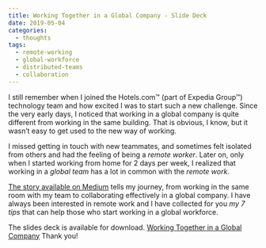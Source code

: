 ```yaml
---
title: Working Together in a Global Company - Slide Deck
date: 2019-05-04
categories:
  - thoughts
tags:
  - remote-working
  - global-workforce
  - distributed-teams
  - collaboration
---
```

I still remember when I joined the Hotels.com™ (part of Expedia Group™) technology team and how excited I was to start such a new challenge. Since the very early days, I noticed that working in a global company is quite different from working in the same building. That is obvious, I know, but it wasn’t easy to get used to the new way of working.

I missed getting in touch with new teammates, and sometimes felt isolated from others and had the feeling of being a *remote worker*. Later on, only when I started working from home for 2 days per week, I realized that working in a *global team* has a lot in common with the *remote work*.

<!--more-->

[The story available on Medium](https://medium.com/expedia-group-tech/working-together-in-a-global-company-d242cee6f440) tells my journey, from working in the same room with my team to collaborating effectively in a global company. I have always been interested in remote work and I have collected for you _my 7 tips_ that can help those who start working in a global workforce.

The slides deck is available for download.
[<i class="fa fa-download" aria-hidden="true"></i> Working Together in a Global Company](/downloads/talks/working-together-in-a-global-company.pdf)
Thank you!
